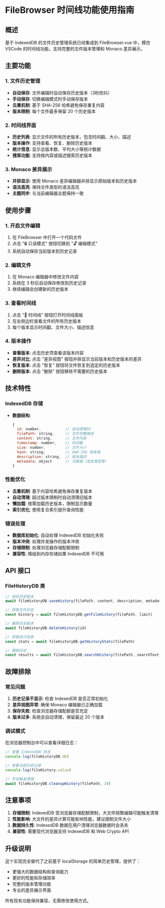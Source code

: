 # FileBrowser 时间线功能使用指南

## 概述

基于 IndexedDB 的文件历史管理系统已经集成到 FileBrowser.vue 中，模仿 VSCode 的时间线功能，支持完整的文件版本管理和 Monaco 差异展示。

## 主要功能

### 1. 文件历史管理
- **自动保存**: 文件编辑时自动保存历史版本（3秒防抖）
- **手动保存**: 切换编辑模式时手动保存版本
- **去重机制**: 基于 SHA-256 哈希避免保存重复内容
- **版本限制**: 每个文件最多保留 20 个历史版本

### 2. 时间线界面
- **历史列表**: 显示文件的所有历史版本，包含时间戳、大小、描述
- **版本操作**: 支持查看、恢复、删除历史版本
- **统计信息**: 显示总版本数、平均大小等统计数据
- **搜索功能**: 支持按内容或描述搜索历史版本

### 3. Monaco 差异展示
- **并排显示**: 使用 Monaco 差异编辑器并排显示原始版本和历史版本
- **语法高亮**: 保持文件类型的语法高亮
- **主题同步**: 与当前编辑器主题保持一致

## 使用步骤

### 1. 开启文件编辑
1. 在 FileBrowser 中打开一个代码文件
2. 点击 "🔒 只读模式" 按钮切换到 "🔓 编辑模式"
3. 系统自动保存当前版本到历史记录

### 2. 编辑文件
1. 在 Monaco 编辑器中修改文件内容
2. 系统在 3 秒后自动保存修改到历史记录
3. 继续编辑会创建新的历史版本

### 3. 查看时间线
1. 点击 "📅 时间线" 按钮打开时间线面板
2. 在右侧边栏查看文件的所有历史版本
3. 每个版本显示时间戳、文件大小、描述信息

### 4. 版本操作
- **查看版本**: 点击历史项查看该版本内容
- **差异对比**: 点击 "差异视图" 按钮并排显示当前版本和历史版本的差异
- **恢复版本**: 点击 "恢复" 按钮将文件恢复到选定的历史版本
- **删除版本**: 点击 "删除" 按钮移除不需要的历史版本

## 技术特性

### IndexedDB 存储
- **数据结构**: 
  ```javascript
  {
    id: number,           // 自动递增ID
    filePath: string,     // 文件完整路径
    content: string,      // 文件内容
    timestamp: number,    // 时间戳
    size: number,         // 文件大小
    hash: string,         // SHA-256 哈希值
    description: string,  // 版本描述
    metadata: object      // 元数据（语言类型等）
  }
  ```

### 性能优化
- **去重机制**: 基于内容哈希避免保存重复版本
- **自动清理**: 超过版本限制时自动清理旧版本
- **懒加载**: 按需加载历史版本，限制显示数量
- **索引优化**: 使用复合索引提升查询性能

### 错误处理
- **数据库初始化**: 自动处理 IndexedDB 初始化失败
- **版本冲突**: 处理并发操作的版本冲突
- **存储限制**: 处理浏览器存储配额限制
- **兼容性**: 降级到内存存储如果 IndexedDB 不可用

## API 接口

### FileHistoryDB 类
```javascript
// 保存历史版本
await fileHistoryDB.saveHistory(filePath, content, description, metadata)

// 获取文件历史
const history = await fileHistoryDB.getFileHistory(filePath, limit)

// 删除历史版本
await fileHistoryDB.deleteHistory(id)

// 获取统计信息
const stats = await fileHistoryDB.getHistoryStats(filePath)

// 搜索历史
const results = await fileHistoryDB.searchHistory(filePath, searchText, limit)
```

## 故障排除

### 常见问题
1. **历史记录不显示**: 检查 IndexedDB 是否正常初始化
2. **差异视图异常**: 确保 Monaco 编辑器已正确加载
3. **保存失败**: 检查浏览器存储配额是否充足
4. **版本过多**: 系统会自动清理，保留最近 20 个版本

### 调试模式
在浏览器控制台中可以查看详细日志：
```javascript
// 查看 IndexedDB 状态
console.log(fileHistoryDB.db)

// 查看当前历史记录
console.log(fileHistory.value)

// 手动触发清理
await fileHistoryDB.cleanupHistory(filePath, 10)
```

## 注意事项

1. **存储限制**: IndexedDB 受浏览器存储配额限制，大文件频繁编辑可能触发清理
2. **性能影响**: 大文件的差异计算可能影响性能，建议限制文件大小
3. **数据持久性**: IndexedDB 数据在用户清理浏览器数据时会丢失
4. **兼容性**: 需要现代浏览器支持 IndexedDB 和 Web Crypto API

## 升级说明

这个实现完全替代了之前基于 localStorage 的简单历史管理，提供了：
- 更强大的数据结构和查询能力
- 更好的性能和存储效率
- 完整的版本管理功能
- 专业的差异展示界面

所有现有功能保持兼容，无需修改使用方式。